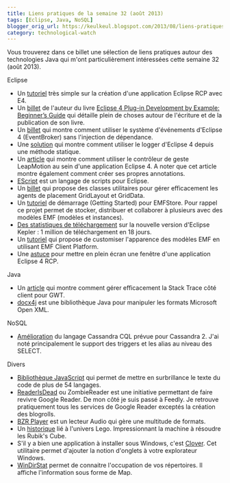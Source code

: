 ```yaml
---
title: Liens pratiques de la semaine 32 (août 2013)
tags: [Eclipse, Java, NoSQL]
blogger_orig_url: https://keulkeul.blogspot.com/2013/08/liens-pratiques-de-la-semaine.html
category: technological-watch
---
```


Vous trouverez dans ce billet une sélection de liens pratiques autour des technologies Java qui m'ont particulièrement intéressées cette semaine 32 (août 2013).

Eclipse

* Un [tutoriel](http://industrial-tsi-wim.blogspot.fr/2013/08/a-giant-leap-for-eclipse-rcp.html) très simple sur la création d'une application Eclipse RCP avec E4.
* Un [billet](http://alblue.bandlem.com/2013/08/writing-a-book.html) de l'auteur du livre [Eclipse 4 Plug-in Development by Example: Beginner’s Guide](http://www.amazon.co.uk/gp/product/1782160329/ref=as_li_ss_tl?ie=UTF8&camp=1634&creative=19450&creativeASIN=1782160329&linkCode=as2&tag=albluebandlem-21) qui détaille plein de choses autour de l'écriture et de la publication de son livre.
* Un [billet](http://codeandme.blogspot.fr/2013/08/using-event-broker-without-di.html) qui montre comment utiliser le système d'événements d'Eclipse 4 (EventBroker) sans l'injection de dépendance.
* Une [solution](http://vzurczak.wordpress.com/2013/08/02/logging-from-static-methods-in-e4/) qui montre comment utiliser le logger d'Eclipse 4 depuis une méthode statique.
* Un [article](http://blog.vogella.com/2013/07/30/leap-motion-in-eclipse-4/) qui montre comment utiliser le contrôleur de geste LeapMotion au sein d'une application Eclipse 4. A noter que cet article montre également comment créer ses propres annotations.
* [EScript](http://codeandme.blogspot.fr/2013/07/introducing-escript-scripting-for-your.html) est un langage de scripts pour Eclipse.
* Un [billet](http://eclipsesource.com/blogs/2013/07/25/efficiently-dealing-with-swt-gridlayout-and-griddata/comment-page-1) qui propose des classes utilitaires pour gérer efficacement les agents de placement GridLayout et GridData.
* Un [tutoriel](http://eclipsesource.com/blogs/2013/07/25/getting-started-with-emfstore/) de démarrage (Getting Started) pour EMFStore. Pour rappel ce projet permet de stocker, distribuer et collaborer à plusieurs avec des modèles EMF (modèles et instances).
* [Des statistiques de téléchargement](http://eclipsehowl.wordpress.com/2013/07/14/kepler-1-million-downloads/) sur la nouvelle version d'Eclipse Kepler : 1 million de téléchargement en 18 jours.
* Un [tutoriel](http://eclipsesource.com/blogs/tutorials/tutorialshow-to-customize-the-emf-client-platform/) qui propose de customiser l'apparence des modèles EMF en utilisant EMF Client Platform.
* Une [astuce](http://vzurczak.wordpress.com/2013/07/03/start-an-e4-rcp-in-full-screen/) pour mettre en plein écran une fenêtre d'une application Eclipse 4 RCP.

Java

* Un [article](https://docs.google.com/document/d/1owhmb05DIaiThm46AMFktBZzWtaz0281PFuyJIGuiWg/edit) qui montre comment gérer efficacement la Stack Trace côté client pour GWT.
* [docx4j](http://www.docx4java.org/trac/docx4j) est une bibliothèque Java pour manipuler les formats Microsoft Open XML.

NoSQL

* [Amélioration](http://www.datastax.com/dev/blog/cql-in-cassandra-2-0) du langage Cassandra CQL prévue pour Cassandra 2. J'ai noté principalement le support des triggers et les alias au niveau des SELECT.

Divers

* [Bibliothèque JavaScript](http://softwaremaniacs.org/soft/highlight/en/) qui permet de mettre en surbrillance le texte du code de plus de 54 langages.
* [ReaderIsDead](http://readerisdead.com/) ou ZombieReader est une initiative permettant de faire revivre Google Reader. De mon côté je suis passé à Feedly. Je retrouve pratiquement tous les services de Google Reader exceptés la création des blogrolls.
* [BZR Player](http://bzrplayer.blazer.nu/) est un lecteur Audio qui gère une multitude de formats.
* Un [historique](http://www.journaldugeek.com/2013/07/11/dossier-histoire-lego) lié à l'univers Lego. Impressionnant la machine à résoudre les Rubik's Cube.
* S'il y a bien une application à installer sous Windows, c'est [Clover](http://ejie.me/). Cet utilitaire permet d'ajouter la notion d'onglets à votre explorateur Windows.
* [WinDirStat](http://windirstat.info/) permet de connaitre l'occupation de vos répertoires. Il affiche l'information sous forme de Map.